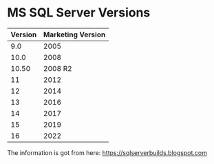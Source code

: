 MS SQL Server Versions
======================


| Version | Marketing Version |
|---------|-------------------|
| 9.0     | 2005              |
| 10.0    | 2008              |
| 10.50   | 2008 R2           |
| 11      | 2012              |
| 12      | 2014              |
| 13      | 2016              |
| 14      | 2017              |
| 15      | 2019              |
| 16      | 2022              |
   
The information is got from here: https://sqlserverbuilds.blogspot.com